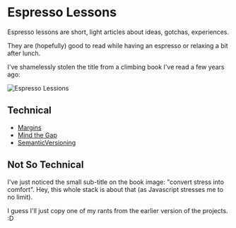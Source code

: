 # Espresso Lessons

Espresso lessons are short, light articles about ideas, gotchas, experiences.

They are (hopefully) good to read while having an espresso or relaxing a bit after lunch.

I've shamelessly stolen the title from a climbing book I've read a few years ago:

![Espresso Lessions](https://m.media-amazon.com/images/I/51CYe3Qz5iL.jpg)

## Technical

* [Margins](Margins.md)
* [Mind the Gap](MindTheGap.md)
* [SemanticVersioning](SemanticVersioning.md)

## Not So Technical

I've just noticed the small sub-title on the book image: "convert stress into comfort". Hey, this whole stack is about that (as Javascript stresses me to no limit).

I guess I'll just copy one of my rants from the earlier version of the projects. :D
